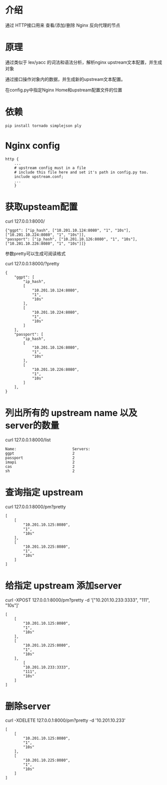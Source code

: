 # 介绍 
通过 HTTP接口用来 查看/添加/删除 Nginx 反向代理的节点


# 原理
通过类似于 lex/yacc 的词法和语法分析，解析nginx upstream文本配置，并生成对象

通过接口操作对象内的数据，并生成新的upstream文本配置。

在config.py中指定Nginx Home和upstream配置文件的位置

# 依赖
```
pip install tornado simplejson ply
```
# Nginx config
```
http {
    ...
    # upstream config must in a file
    # include this file here and set it's path in config.py too.
    include upstream.conf;
    ...
    }

```


# 获取upsteam配置
curl 127.0.0.1:8000/
```
{"ggpt": ["ip_hash", ["10.201.10.124:8080", "1", "10s"], ["10.201.10.224:8080", "1", "10s"]], 
"passport": ["ip_hash", ["10.201.10.126:8080", "1", "10s"], ["10.201.10.226:8080", "1", "10s"]]}
```
参数pretty可以生成可阅读格式

curl 127.0.0.1:8000/?pretty
```
{
    "ggpt": [
        "ip_hash",
        [
            "10.201.10.124:8080",
            "1",
            "10s"
        ],
        [
            "10.201.10.224:8080",
            "1",
            "10s"
        ]
    ],
    "passport": [
        "ip_hash",
        [
            "10.201.10.126:8080",
            "1",
            "10s"
        ],
        [
            "10.201.10.226:8080",
            "1",
            "10s"
        ]
    ],
}
```

# 列出所有的 upstream name 以及 server的数量
curl 127.0.0.1:8000/list
```
Name:                         Servers:
ggpt                          2
passport                      2
imapi                         2
cas                           2
sh                            2
```

# 查询指定 upstream 
curl 127.0.0.1:8000/pm?pretty
```
[
    [
        "10.201.10.125:8080",
        "1",
        "10s"
    ],
    [
        "10.201.10.225:8080",
        "1",
        "10s"
    ]
]

```
# 给指定 upstream 添加server
curl -XPOST 127.0.0.1:8000/pm?pretty -d '["10.201.10.233:3333", "111", "10s"]'
```
[
    [
        "10.201.10.125:8080",
        "1",
        "10s"
    ],
    [
        "10.201.10.225:8080",
        "1",
        "10s"
    ],
        [
        "10.201.10.233:3333",
        "111",
        "10s"
    ]
]
```


# 删除server
curl -XDELETE 127.0.0.1:8000/pm?pretty -d '10.201.10.233'
```
[
    [
        "10.201.10.125:8080",
        "1",
        "10s"
    ],
    [
        "10.201.10.225:8080",
        "1",
        "10s"
    ]
]
```
